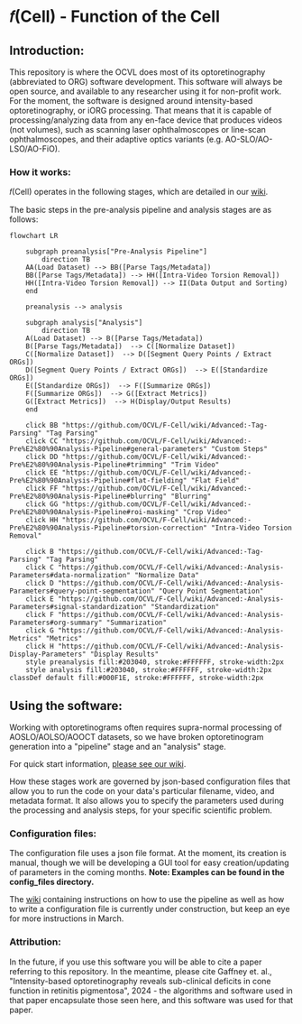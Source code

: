 # 𝑓(Cell) - Function of the Cell

## Introduction:
This repository is where the OCVL does most of its optoretinography (abbreviated to ORG) software development. This software will always be open source, and available to any researcher using it for non-profit work. For the moment, the software is designed around intensity-based optoretinography, or iORG processing. That means that it is capable of processing/analyzing data from any en-face device that produces videos (not volumes), such as scanning laser ophthalmoscopes or line-scan ophthalmoscopes, and their adaptive optics variants (e.g. AO-SLO/AO-LSO/AO-FiO).

### How it works:
𝑓(Cell) operates in the following stages, which are detailed in our [wiki](https://github.com/OCVL/F-Cell/wiki).


The basic steps in the pre-analysis pipeline and analysis stages are as follows:
```mermaid
flowchart LR

    subgraph preanalysis["Pre-Analysis Pipeline"]
        direction TB
    AA(Load Dataset) --> BB([Parse Tags/Metadata])
    BB([Parse Tags/Metadata]) --> HH([Intra-Video Torsion Removal])
    HH([Intra-Video Torsion Removal]) --> II(Data Output and Sorting)
    end

    preanalysis --> analysis

    subgraph analysis["Analysis"]
        direction TB
    A(Load Dataset) --> B([Parse Tags/Metadata])
    B([Parse Tags/Metadata])  --> C([Normalize Dataset])
    C([Normalize Dataset])  --> D([Segment Query Points / Extract ORGs])
    D([Segment Query Points / Extract ORGs])  --> E([Standardize ORGs])
    E([Standardize ORGs])  --> F([Summarize ORGs])
    F([Summarize ORGs])  --> G([Extract Metrics])
    G([Extract Metrics])  --> H(Display/Output Results)
    end
    
    click BB "https://github.com/OCVL/F-Cell/wiki/Advanced:-Tag-Parsing" "Tag Parsing"
    click CC "https://github.com/OCVL/F-Cell/wiki/Advanced:-Pre%E2%80%90Analysis-Pipeline#general-parameters" "Custom Steps"
    click DD "https://github.com/OCVL/F-Cell/wiki/Advanced:-Pre%E2%80%90Analysis-Pipeline#trimming" "Trim Video"
    click EE "https://github.com/OCVL/F-Cell/wiki/Advanced:-Pre%E2%80%90Analysis-Pipeline#flat-fielding" "Flat Field"
    click FF "https://github.com/OCVL/F-Cell/wiki/Advanced:-Pre%E2%80%90Analysis-Pipeline#blurring" "Blurring"
    click GG "https://github.com/OCVL/F-Cell/wiki/Advanced:-Pre%E2%80%90Analysis-Pipeline#roi-masking" "Crop Video"
    click HH "https://github.com/OCVL/F-Cell/wiki/Advanced:-Pre%E2%80%90Analysis-Pipeline#torsion-correction" "Intra-Video Torsion Removal"

    click B "https://github.com/OCVL/F-Cell/wiki/Advanced:-Tag-Parsing" "Tag Parsing"
    click C "https://github.com/OCVL/F-Cell/wiki/Advanced:-Analysis-Parameters#data-normalization" "Normalize Data"
    click D "https://github.com/OCVL/F-Cell/wiki/Advanced:-Analysis-Parameters#query-point-segmentation" "Query Point Segmentation"
    click E "https://github.com/OCVL/F-Cell/wiki/Advanced:-Analysis-Parameters#signal-standardization" "Standardization"
    click F "https://github.com/OCVL/F-Cell/wiki/Advanced:-Analysis-Parameters#org-summary" "Summarization"
    click G "https://github.com/OCVL/F-Cell/wiki/Advanced:-Analysis-Metrics" "Metrics"
    click H "https://github.com/OCVL/F-Cell/wiki/Advanced:-Analysis-Display-Parameters" "Display Results"
    style preanalysis fill:#203040, stroke:#FFFFFF, stroke-width:2px
    style analysis fill:#203040, stroke:#FFFFFF, stroke-width:2px
classDef default fill:#000F1E, stroke:#FFFFFF, stroke-width:2px
```

## Using the software:
Working with optoretinograms often requires supra-normal processing of AOSLO/AOLSO/AOOCT datasets, so we have broken optoretinogram generation into a "pipeline" stage and an "analysis" stage. 

For quick start information, [please see our wiki](https://github.com/OCVL/F-Cell/wiki/Quick-Start).

How these stages work are governed by json-based configuration files that allow you to run the code on your data's particular filename, video, and metadata format. It also allows you to specify the parameters used during the processing and analysis steps, for your specific scientific problem.

### Configuration files:
The configuration file uses a json file format. At the moment, its creation is manual, though we will be developing a GUI tool for easy creation/updating of parameters in the coming months. **Note: Examples can be found in the config_files directory.**

The [wiki](https://github.com/OCVL/F-Cell/wiki) containing instructions on how to use the pipeline as well as how to write a configuration file is currently under construction, but keep an eye for more instructions in March.

### Attribution:
In the future, if you use this software you will be able to cite a paper referring to this repository. In the meantime, please cite Gaffney et. al., "Intensity-based optoretinography reveals sub-clinical deficits in cone function in retinitis pigmentosa", 2024 - the algorithms and software used in that paper encapsulate those seen here, and this software was used for that paper.
